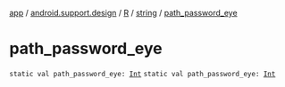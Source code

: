 [app](../../../index.md) / [android.support.design](../../index.md) / [R](../index.md) / [string](index.md) / [path_password_eye](.)

# path_password_eye

`static val path_password_eye: `[`Int`](https://kotlinlang.org/api/latest/jvm/stdlib/kotlin/-int/index.html)
`static val path_password_eye: `[`Int`](https://kotlinlang.org/api/latest/jvm/stdlib/kotlin/-int/index.html)